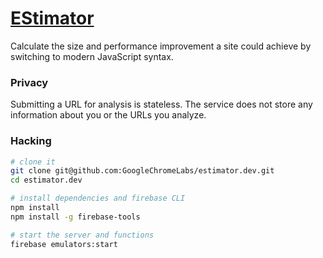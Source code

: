 # [EStimator](https://estimator.dev)

Calculate the size and performance improvement a site could achieve by switching to modern JavaScript syntax.

### Privacy

Submitting a URL for analysis is stateless. The service does not store any information about you or the URLs you analyze.

### Hacking

```sh
# clone it
git clone git@github.com:GoogleChromeLabs/estimator.dev.git
cd estimator.dev

# install dependencies and firebase CLI
npm install
npm install -g firebase-tools

# start the server and functions
firebase emulators:start
```